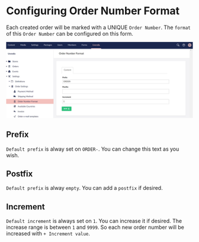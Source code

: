 # Configuring Order Number Format

Each created order will be marked with a UNIQUE ```Order Number```. The ```format``` of this ```Order Number``` can be configured on this form.

![Configuring Order Number Format](../images/order-number-format.jpg)

## Prefix
```Default prefix``` is alway set on ```ORDER-```. You can change this text as you wish.

## Postfix
```Default prefix``` is alway ```empty```. You can add a ```postfix``` if desired.

## Increment
```Default increment``` is always set on ```1```. You can increase it if desired. The increase range is between ```1``` and ```9999```.
So each new order number will be increased with ```+ Increment value```.